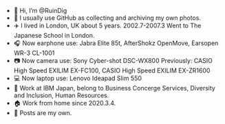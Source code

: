 - 👋 Hi, I’m @RuinDig
- 👀 I usually use GitHub as collecting and archiving my own photos.
- ✈️ I lived in London, UK about 5 years. 2002.7-2007.3 Went to The Japanese School in London.
- 🎧 Now earphone use: Jabra Elite 85t, AfterShokz OpenMove, Earsopen WR-3 CL-1001
- 📷 Now camera use: Sony Cyber-shot DSC-WX800  Previously: CASIO High Speed EXILIM EX-FC100, CASIO High Speed EXILIM EX-ZR1600
- 💻 Now laptop use: Lenovo Ideapad Slim 550
- 🏢 Work at IBM Japan, belong to Business Concerge Services, Diversity and Inclusion, Human Resources.
- 🏠 Work from home since 2020.3.4.
- 🔑 Posts are my own.
